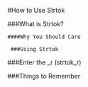#How to Use Strtok

  ###What is Strtok?

  	####Why You Should Care

     ###Using Strtok

  ###Enter the _r (strtok_r)

  ###Things to Remember

